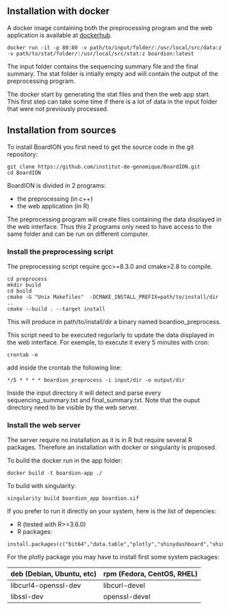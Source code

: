 ## Installation with docker

A docker image containing both the preprocessing program and the web application is available at [dockerhub](https://registry.hub.docker.com/u/rdbioseq/BoardION/).

```
docker run -it -p 80:80 -v path/to/input/folder/:/usr/local/src/data:z -v path/to/stat/folder/:/usr/local/src/stat:z boardion:latest 
```

The input folder contains the sequencing summary file and the final summary. The stat folder is intially empty and will contain the output of the preprocessing program.

The docker start by generating the stat files and then the web app start. This first step can take some time if there is a lot of data in the input folder that were not previously processed. 


## Installation from sources

To install BoardION you first need to get the source code in the git repository:

```
git clone https://github.com/institut-de-genomique/BoardION.git
cd BoardION
```

BoardION is divided in 2 programs:
- the preprocessing (in c++)
- the web application (in R)

The preprocessing program will create files containing the data displayed in the web interface. Thus this 2 programs only need to have access to the same folder and can be run on different computer.

### Install the preprocessing script

The preprocessing script require gcc>=8.3.0 and cmake>2.8 to compile.

```
cd preprocess
mkdir build
cd build
cmake -G "Unix Makefiles"  -DCMAKE_INSTALL_PREFIX=path/to/install/dir ..
cmake --build . --target install
```

This will produce in path/to/install/dir a binary named boardion_preprocess.

This script need to be executed regurlarly to update the data displayed in the web interface. For exemple, to execute it every 5 minutes with cron:

```
crontab -e
```

add inside the crontab the following line:

```
*/5 * * * * boardion_preprocess -i input/dir -o output/dir
```

Inside the input directory it will detect and parse every sequencing_summary.txt and final_summary.txt.
Note that the ouput directory need to be visible by the web server.

### Install the web server

The server require no installation as it is in R but require several R packages. Therefore an installation with docker or singularity is proposed.

To build the docker run in the app folder:
```
docker build -t boardion-app ./
```

To build with singularity:
```
singularity build boardion_app boardion.sif
```

If you prefer to run it directly on your system, here is the list of depencies:

- R (tested with R>=3.6.0)
- R packages:
```
install.packages(c("bit64","data.table","plotly","shinydashboard","shinycssloaders","shinyWidgets","DT"))
```

For the plotly package you may have to install first some system packages:

| deb (Debian, Ubuntu, etc) | rpm (Fedora, CentOS, RHEL) |
| ----------- | ----------- |
| libcurl4-openssl-dev | libcurl-devel |
| libssl-dev | openssl-devel |
